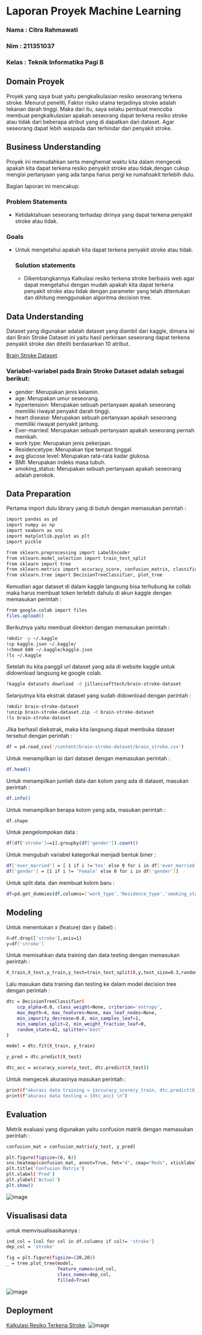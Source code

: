 # Laporan Proyek Machine Learning
### Nama : Citra Rahmawati
### Nim : 211351037
### Kelas : Teknik Informatika Pagi B

## Domain Proyek
Proyek yang saya buat yaitu pengkalkulasian resiko seseorang terkena stroke. Menurut peneliti, Faktor risiko utama terjadinya stroke adalah tekanan darah tinggi. Maka dari itu, saya selaku pembuat mencoba membuat pengkalkulasian apakah seseorang dapat terkena resiko stroke atau tidak dari beberapa atribut yang di dapatkan dari dataset. Agar seseorang dapat lebih waspada dan terhindar dari penyakit stroke.

## Business Understanding
Proyek ini memudahkan serta menghemat waktu kita dalam mengecek apakah kita dapat terkena resiko penyakit stroke atau tidak,dengan cukup mengisi pertanyaan yang ada tanpa harus pergi ke rumahsakit terlebih dulu.

Bagian laporan ini mencakup:

### Problem Statements
- Ketidaktahuan seseorang terhadap dirinya yang dapat terkena penyakit stroke atau tidak.

### Goals
- Untuk mengetahui apakah kita dapat terkena penyakit stroke atau tidak.

    ### Solution statements
    - Dikembangkannya Kalkulasi resiko terkena stroke berbasis web agar dapat mengetahui dengan mudah apakah kita dapat terkena penyakit stroke atau tidak dengan parameter yang telah ditentukan dan dihitung menggunakan algoritma decision tree.

## Data Understanding
Dataset yang digunakan adalah dataset yang diambil dari kaggle, dimana isi dari Brain Stroke Dataset ini yaitu hasil perkiraan seseorang dapat terkena penyakit stroke dan diteliti berdasarkan 10 atribut.

[Brain Stroke Dataset](https://www.kaggle.com/datasets/jillanisofttech/brain-stroke-dataset/data).

### Variabel-variabel pada Brain Stroke Dataset adalah sebagai berikut:
- gender: Merupakan jenis kelamin.
- age: Merupakan umur seseorang.
- hypertension: Merupakan sebuah pertanyaan apakah seseorang memiliki riwayat penyakit darah tinggi.
- heart disease: Merupakan sebuah pertanyaan apakah seseorang memiliki riwayat penyakit jantung.
- Ever-married: Merupakan sebuah pertanyaan apakah seseorang pernah menikah.
- work type: Merupakan jenis pekerjaan.
- Residencetype: Merupakan tipe tempat tinggal.
- avg glucose level: Merupakan rata-rata kadar glukosa.
- BMI: Merupakan indeks masa tubuh.
- smoking_status: Merupakan sebuah pertanyaan apakah seseorang adalah perokok.

## Data Preparation
Pertama import dulu library yang di butuh dengan memasukan perintah :
```bash
import pandas as pd
import numpy as np
import seaborn as sns
import matplotlib.pyplot as plt
import pickle
```
```bash
from sklearn.preprocessing import LabelEncoder
from sklearn.model_selection import train_test_split
from sklearn import tree
from sklearn.metrics import accuracy_score, confusion_matrix, classification_report
from sklearn.tree import DecisionTreeClassifier, plot_tree
```

Kemudian agar dataset di dalam kaggle langsung bisa terhubung ke collab maka harus membuat token terlebih dahulu di akun kaggle dengan memasukan perintah :
```bash
from google.colab import files
files.upload()
```

Berikutnya yaitu membuat direktori dengan memasukan perintah :
```bash
!mkdir -p ~/.kaggle
!cp kaggle.json ~/.kaggle/
!chmod 600 ~/.kaggle/kaggle.json
!ls ~/.kaggle
```

Setelah itu kita panggil url dataset yang ada di website kaggle untuk didownload langsung ke google colab.
```bash
!kaggle datasets download -d jillanisofttech/brain-stroke-dataset
```

Selanjutnya kita ekstrak dataset yang sudah didownload dengan perintah :
```bash
!mkdir brain-stroke-dataset
!unzip brain-stroke-dataset.zip -d brain-stroke-dataset
!ls brain-stroke-dataset
```

Jika berhasil diekstrak, maka kita langsung dapat membuka dataset tersebut dengan perintah :
```bash
df = pd.read_csv('/content/brain-stroke-dataset/brain_stroke.csv')
```

Untuk menampilkan isi dari dataset dengan memasukan perintah :
```bash
df.head()
```

Untuk menampilkan jumlah data dan kolom yang ada di dataset, masukan perintah :
```bash
df.info()
```

Untuk menampilkan berapa kolom yang ada, masukan perintah :
```bash
df.shape
```

Untuk pengelompokan data :
```bash
df[df['stroke']==1].groupby(df['gender']).count()
```

Untuk mengubah variabel kategorikal menjadi bentuk biner :
```bash
df['ever_married'] = [ 1 if i !='Yes' else 0 for i in df['ever_married'] ]
df['gender'] = [1 if i != 'Female' else 0 for i in df['gender']]
```

Untuk split data. dan membuat kolom baru :
```bash
df=pd.get_dummies(df,columns=['work_type','Residence_type','smoking_status'])
```

## Modeling
Untuk menentukan x (feature) dan y (label) :
```bash
X=df.drop(['stroke'],axis=1)
y=df['stroke']
```

Untuk memisahkan data training dan data testing dengan memasukan perintah :
```bash
X_train,X_test,y_train,y_test=train_test_split(X,y,test_size=0.3,random_state=0)
```

Lalu masukan data training dan testing ke dalam model decision tree dengan perintah :
```bash
dtc = DecisionTreeClassifier(
    ccp_alpha=0.0, class_weight=None, criterion='entropy',
    max_depth=4, max_features=None, max_leaf_nodes=None,
    min_impurity_decrease=0.0, min_samples_leaf=1,
    min_samples_split=2, min_weight_fraction_leaf=0,
    random_state=42, splitter='best'
)

model = dtc.fit(X_train, y_train)

y_pred = dtc.predict(X_test)

dtc_acc = accuracy_score(y_test, dtc.predict(X_test))
```

Untuk mengecek akurasinya masukan perintah :
```bash
print(f"akurasi data training = {accuracy_score(y_train, dtc.predict(X_train))}")
print(f"akurasi data testing = {dtc_acc} \n")
```

## Evaluation
Metrik evaluasi yang digunakan yaitu confusion matrik dengan memasukan perintah :
```bash
confusion_mat = confusion_matrix(y_test, y_pred)
```
```bash
plt.figure(figsize=(6, 6))
sns.heatmap(confusion_mat, annot=True, fmt="d", cmap="Reds", xticklabels=dtc.classes_, yticklabels=dtc.classes_)
plt.title('Confusion Matrix')
plt.xlabel('Pred')
plt.ylabel('Actual')
plt.show()
```
![image](https://github.com/citrarahma1/uasd3/assets/149367504/c6f6a3f9-82a9-4b86-a914-c7d146f159f6)

## Visualisasi data
untuk memvisualisasikannya :
```bash
ind_col = [col for col in df.columns if col!= 'stroke']
dep_col = 'stroke'
```
```bash
fig = plt.figure(figsize=(20,20))
_ = tree.plot_tree(model,
                   feature_names=ind_col,
                   class_names=dep_col,
                   filled=True)
```
![image](https://github.com/citrarahma1/uasd3/assets/149367504/8c964908-871d-4cd7-94f1-626c7d195f2b)

## Deployment
[Kalkulasi Resiko Terkena Stroke](https://uasdecisiontree.streamlit.app/).
![image](https://github.com/citrarahma1/uasd3/assets/149367504/bf983388-fd78-4d81-937b-60e409b063d8)


